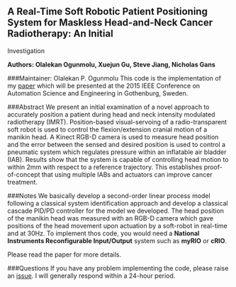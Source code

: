 ## A Real-Time Soft Robotic Patient Positioning System for Maskless Head-and-Neck Cancer Radiotherapy: An Initial 
Investigation

**Authors: Olalekan Ogunmolu, Xuejun Gu, Steve Jiang, Nicholas Gans**

###Maintainer: Olalekan P. Ogunmolu
This code is the implementation of my [paper](http://arxiv.org/pdf/1506.04787v1) which will be presented at the 2015 IEEE Conference on Automation Science and Engineering in Gothenburg, Sweden.

###Abstract
We present an initial examination of a novel approach to accurately position a patient during head and neck intensity modulated radiotherapy (IMRT). Position-based visual-servoing of a radio-transparent soft robot is used to control the flexion/extension cranial motion of a manikin head. A Kinect RGB-D camera is used to measure head position and the error between the sensed and desired position is used to control a pneumatic system which regulates pressure within 
an inflatable air bladder (IAB). Results show that the system is capable of controlling head motion to within 2mm with respect to a reference trajectory. This establishes proof-of-concept that using multiple IABs and actuators can improve cancer treatment.

###Notes
We basically develop a second-order linear process model following a classical system identification approach and 
develop a classical cascade PID/PD controller for the model we developed.
The head position of the manikin head was measured with an RGB-D camera which gave positions of the head movement 
upon actuation by a soft-robot in real-time and at 30Hz. To implement thos code, you would need a 
**National Instruments Reconfigurable Input/Output** system such as **myRIO** or **cRIO**.

Please read the paper for more details. 

###Questions
If you have any problem implementing the code, please raise an [issue](https://github.com/lakehanne/CASE_LabVIEW_Code/issues). 
I will generally respond within a 24-hour period.
